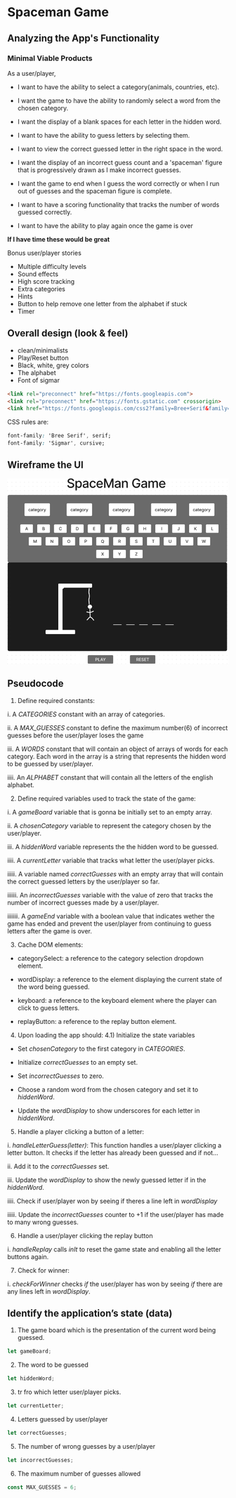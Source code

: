 # Spaceman Game 

## Analyzing the App's Functionality

### Minimal Viable Products

As a user/player, 

- I want to have the ability to select a category(animals, countries, etc).

- I want the game to have the ability to randomly select a word from the chosen category.

- I want the display of a blank spaces for each letter in the hidden word.

- I want to have the ability to guess letters by selecting them.

- I want to view the correct guessed letter in the right space in the word.

- I want the display of an incorrect guess count and a 'spaceman' figure that is progressively drawn as I make incorrect guesses.

- I want the game to end when I guess the word correctly or when I run out of guesses and the spaceman figure is complete.

- I want to have a scoring functionality that tracks the number of words guessed correctly.

- I want to have the ability to play again once the game is over

**If I have time these would be great**

Bonus user/player stories

- Multiple difficulty levels
- Sound effects
- High score tracking
- Extra categories 
- Hints 
- Button to help remove one letter from the alphabet if stuck
- Timer

## Overall design (look & feel)

- clean/minimalists
- Play/Reset button
- Black, white, grey colors
- The alphabet 
- Font of sigmar
```html
<link rel="preconnect" href="https://fonts.googleapis.com">
<link rel="preconnect" href="https://fonts.gstatic.com" crossorigin>
<link href="https://fonts.googleapis.com/css2?family=Bree+Serif&family=Sigmar&display=swap" rel="stylesheet">
```

CSS rules are:
```css
font-family: 'Bree Serif', serif;
font-family: 'Sigmar', cursive;
```

## Wireframe the UI
![wireframe](image/wireframe_spaceMan.png)

## Pseudocode

1. Define required constants:

i. A *CATEGORIES* constant with an array of categories.

ii. A *MAX_GUESSES* constant to define the maximum number(6) of incorrect guesses before the user/player loses the game

iii. A *WORDS* constant that will contain an object of arrays of words for each category. Each word in the array is a string that represents the hidden word to be guessed by user/player.

iiii. An *ALPHABET* constant that will contain all the letters of the english alphabet.

2. Define required variables used to track the state of the game:

i. A *gameBoard* variable that is gonna be initially set to an empty array.

ii. A *chosenCategory* variable to represent the category chosen by the user/player.

iii. A *hiddenWord* variable represents the the hidden word to be guessed.

iiii. A *currentLetter* variable that tracks what letter the user/player picks.

iiiii. A variable named *correctGuesses* with an empty array that will contain the correct guessed letters by the user/player so far.

iiiiii. An *incorrectGuesses* variable with the value of zero that tracks the number of incorrect guesses made by a user/player.

iiiiiii. A *gameEnd* variable with a boolean value that indicates wether the game has ended and prevent the user/player from continuing to guess letters after the game is over.

3. Cache DOM elements:

- categorySelect: a reference to the category selection dropdown element.

- wordDisplay: a reference to the element displaying the current state of the word being guessed.

- keyboard: a reference to the keyboard element where the player can click to guess letters.

- replayButton: a reference to the replay button element.


4. Upon loading the app should: 4.1) Initialize the state variables

- Set *chosenCategory* to the first category in *CATEGORIES*.

- Initialize *correctGuesses* to an empty set.

- Set *incorrectGuesses* to zero.

- Choose a random word from the chosen category and set it to *hiddenWord*.

- Update the *wordDisplay* to show underscores for each letter in *hiddenWord*.

5. Handle a player clicking a button of a letter:

i. *handleLetterGuess(letter)*: This function handles a user/player clicking a letter button. It checks if the letter has already been guessed and if not...

ii. Add it to the *correctGuesses* set.

iii. Update the *wordDisplay* to show the newly guessed letter if in the *hiddenWord*.

iiii. Check if user/player won by seeing if theres a line left in *wordDisplay*

iiiii. Update the *incorrectGuesses* counter to +1 if the user/player has made to many wrong guesses.

6. Handle a user/player clicking the replay button

i. *handleReplay* calls *inIt* to reset the game state and enabling all the letter buttons again.

7. Check for winner:

i. *checkForWinner* checks *if* the user/player has won by seeing *if* there are any lines left in *wordDisplay*.

## Identify the application’s state (data)

1. The game board which is the presentation of the current word being guessed.
```js
let gameBoard;
```
2. The word to be guessed
```js
let hiddenWord;
```
3. tr fro which letter user/player picks.
```js
let currentLetter;
```
4. Letters guessed by user/player
```js
let correctGuesses;
```
5. The number of wrong guesses by a user/player
```js
let incorrectGuesses;
```
6. The maximum number of guesses allowed
```js
const MAX_GUESSES = 6;
```